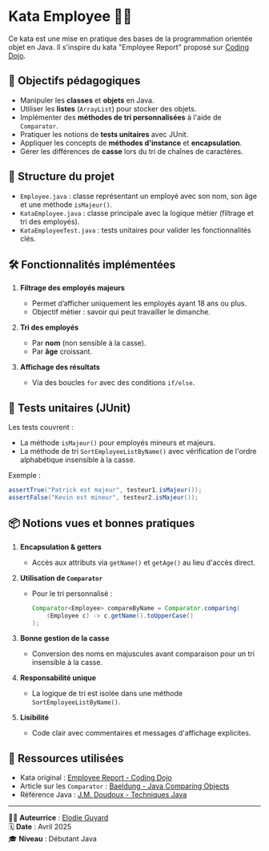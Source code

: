 
# Kata Employee 🧑‍💼

Ce kata est une mise en pratique des bases de la programmation orientée objet en Java. Il s'inspire du kata "Employee Report" proposé sur [Coding Dojo](https://codingdojo.org/kata/Employee-Report/).

## 🎯 Objectifs pédagogiques

- Manipuler les **classes** et **objets** en Java.
- Utiliser les **listes** (`ArrayList`) pour stocker des objets.
- Implémenter des **méthodes de tri personnalisées** à l'aide de `Comparator`.
- Pratiquer les notions de **tests unitaires** avec JUnit.
- Appliquer les concepts de **méthodes d'instance** et **encapsulation**.
- Gérer les différences de **casse** lors du tri de chaînes de caractères.

## 📁 Structure du projet

- `Employee.java` : classe représentant un employé avec son nom, son âge et une méthode `isMajeur()`.
- `KataEmployee.java` : classe principale avec la logique métier (filtrage et tri des employés).
- `KataEmployeeTest.java` : tests unitaires pour valider les fonctionnalités clés.

## 🛠️ Fonctionnalités implémentées

1. **Filtrage des employés majeurs**
   - Permet d’afficher uniquement les employés ayant 18 ans ou plus.
   - Objectif métier : savoir qui peut travailler le dimanche.

2. **Tri des employés**
   - Par **nom** (non sensible à la casse).
   - Par **âge** croissant.

3. **Affichage des résultats**
   - Via des boucles `for` avec des conditions `if/else`.

## 🧪 Tests unitaires (JUnit)

Les tests couvrent :

- La méthode `isMajeur()` pour employés mineurs et majeurs.
- La méthode de tri `SortEmployeeListByName()` avec vérification de l'ordre alphabétique insensible à la casse.

Exemple :
```java
assertTrue("Patrick est majeur", testeur1.isMajeur());
assertFalse("Kevin est mineur", testeur2.isMajeur());
```

## 📦 Notions vues et bonnes pratiques

1. **Encapsulation & getters**
   - Accès aux attributs via `getName()` et `getAge()` au lieu d'accès direct.

2. **Utilisation de `Comparator`**
   - Pour le tri personnalisé :
     ```java
     Comparator<Employee> compareByName = Comparator.comparing(
         (Employee c) -> c.getName().toUpperCase()
     );
     ```

3. **Bonne gestion de la casse**
   - Conversion des noms en majuscules avant comparaison pour un tri insensible à la casse.

4. **Responsabilité unique**
   - La logique de tri est isolée dans une méthode `SortEmployeeListByName()`.

5. **Lisibilité**
   - Code clair avec commentaires et messages d'affichage explicites.

## 🔗 Ressources utilisées

- Kata original : [Employee Report - Coding Dojo](https://codingdojo.org/kata/Employee-Report/)
- Article sur les `Comparator` : [Baeldung - Java Comparing Objects](https://www.baeldung.com/java-comparing-objects)
- Référence Java : [J.M. Doudoux - Techniques Java](https://www.jmdoudoux.fr/java/dej/chap-techniques_java.htm)

---

👩‍💻 **Auteurrice** : [Elodie Guyard](https://github.com/ElodieGuyard)  
🗓️ **Date** : Avril 2025  
🎓 **Niveau** : Débutant Java
